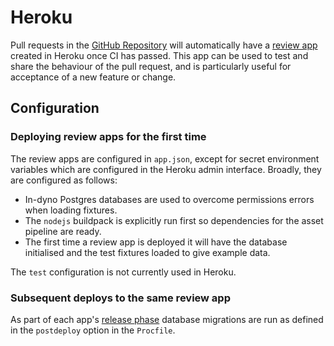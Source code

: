 # Heroku

Pull requests in the
[GitHub Repository](https://github.com/DFE-Digital/dfe-teachers-payment-service)
will automatically have a
[review app](https://devcenter.heroku.com/articles/github-integration-review-apps)
created in Heroku once CI has passed. This app can be used to test and share the
behaviour of the pull request, and is particularly useful for acceptance of a
new feature or change.

## Configuration

### Deploying review apps for the first time

The review apps are configured in `app.json`, except for secret environment
variables which are configured in the Heroku admin interface. Broadly, they are
configured as follows:

- In-dyno Postgres databases are used to overcome permissions errors when
  loading fixtures.
- The `nodejs` buildpack is explicitly run first so dependencies for the asset
  pipeline are ready.
- The first time a review app is deployed it will have the database initialised
  and the test fixtures loaded to give example data.

The `test` configuration is not currently used in Heroku.

### Subsequent deploys to the same review app

As part of each app's
[release phase](https://devcenter.heroku.com/articles/release-phase) database
migrations are run as defined in the `postdeploy` option in the `Procfile`.
